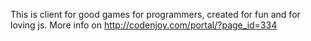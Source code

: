 This is client for good games for programmers, created for fun and for loving js.
More info on http://codenjoy.com/portal/?page_id=334